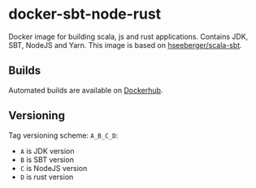# docker-sbt-node-rust

Docker image for building scala, js and rust applications. Contains JDK, SBT,
NodeJS and Yarn. This image is based on
[hseeberger/scala-sbt](https://hub.docker.com/r/hseeberger/scala-sbt).

## Builds

Automated builds are available on [Dockerhub](https://hub.docker.com/r/vegansk/sbt-node-rust).

## Versioning

Tag versioning scheme: `A_B_C_D`:

- `A` is JDK version
- `B` is SBT version
- `C` is NodeJS version
- `D` is rust version

